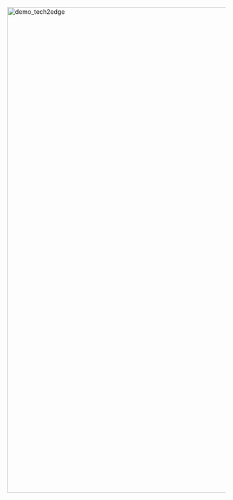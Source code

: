 
<img width="1121" alt="demo_tech2edge" src="https://github.com/user-attachments/assets/56fac7ab-4f6f-4613-90b0-1757e71cc5eb">
